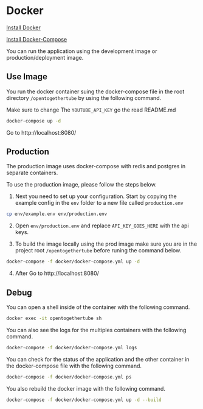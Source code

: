 # Docker

[Install Docker](https://docs.docker.com/install/)

[Install Docker-Compose](https://docs.docker.com/compose/install/)

You can run the application using the development image or production/deployment image.

## Use Image

You run the docker container suing the docker-compose file in the root directory `/opentogethertube` by using the following command.

Make sure to change The `YOUTUBE_API_KEY` go the read README.md

```bash
docker-compose up -d
```

Go to http://localhost:8080/ 

## Production

The production image uses docker-compose with redis and postgres in separate containers.

To use the production image, please follow the steps below.

1. Next you need to set up your configuration. Start by copying the example
   config in the `env` folder to a new file called `production.env`

```bash
cp env/example.env env/production.env
```

2. Open `env/production.env` and replace `API_KEY_GOES_HERE` with the api keys.

3. To build the image locally using the prod image make sure you are in the project root `/opentogethertube`
   before runing the command below.

```bash
docker-compose -f docker/docker-compose.yml up -d
```

4. After Go to http://localhost:8080/

## Debug

You can open a shell inside of the container with the following command.

```bash
docker exec -it opentogethertube sh
```

You can also see the logs for the multiples containers with the following command.

```bash
docker-compose -f docker/docker-compose.yml logs
```

You can check for the status of the application and the other container in the docker-compose file with the following command.

```bash
docker-compose -f docker/docker-compose.yml ps
```

You also rebuild the docker image with the following command.

```bash
docker-compose -f docker/docker-compose.yml up -d --build
```
